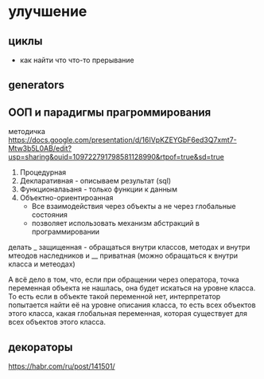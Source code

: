 # улучшение

## циклы

* как найти что что-то прерывание

## generators

## ООП и парадигмы прагроммирования

методичка <https://docs.google.com/presentation/d/16IVpKZEYGbF6ed3Q7xmt7-Mtw3b5L0AB/edit?usp=sharing&ouid=109722791798581128990&rtpof=true&sd=true>

1. Процедурная
2. Декларативная - описываем результат (sql)
3. Функционалаьаня - только функции к данным
4. Объектно-ориентироанная
    * Все взаимодействия через объекты а не через глобальные состояния
    * позволяет использовать механизм абстракций в программировании

делать _ защищенная - обращаться внутри классов, методах и внутри мтеодов наследников и __ приватная (можно обращаться к внутри класса и метеодах)

А всё дело в том, что, если при обращении через оператора, точка переменная объекта не нашлась, она будет искаться на уровне класса. То есть если в объекте такой переменной нет, интерпретатор попытается найти её на уровне описания класса, то есть всех объектов этого класса, какая глобальная переменная, которая существует для всех объектов этого класса.

## декораторы

<https://habr.com/ru/post/141501/>
